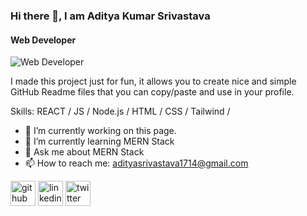 ### Hi there 👋, I am Aditya Kumar Srivastava
#### Web Developer
![Web Developer](https://img.freepik.com/premium-photo/laptop-concrete-floor-with-plant-top-view-realistic-3d-rendering_626958-135.jpg?w=1060)

I made this project just for fun, it allows you to create nice and simple GitHub Readme files that you can copy/paste and use in your profile.

Skills:  REACT / JS / Node.js / HTML / CSS / Tailwind /

- 🔭 I’m currently working on this page. 
- 🌱 I’m currently learning MERN Stack 
- 💬 Ask me about MERN Stack 
- 📫 How to reach me: adityasrivastava1714@gmail.com 


[<img src='https://cdn.jsdelivr.net/npm/simple-icons@3.0.1/icons/github.svg' alt='github' height='40'>](https://github.com/Aditya1705)  [<img src='https://cdn.jsdelivr.net/npm/simple-icons@3.0.1/icons/linkedin.svg' alt='linkedin' height='40'>](https://www.linkedin.com/in/https://www.linkedin.com/in/aditya-srivastava-tech//)  [<img src='https://cdn.jsdelivr.net/npm/simple-icons@3.0.1/icons/twitter.svg' alt='twitter' height='40'>](https://twitter.com/https://twitter.com/adeez1714)  

